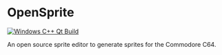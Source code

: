 # OpenSprite

[![Windows C++ Qt Build](https://github.com/DarkLord79at/OpenSprite/actions/workflows/windows-build.yml/badge.svg)](https://github.com/DarkLord79at/OpenSprite/actions/workflows/windows-build.yml)

An open source sprite editor to generate sprites for the Commodore C64.
